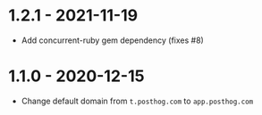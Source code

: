 # 1.2.1 - 2021-11-19

- Add concurrent-ruby gem dependency (fixes #8)

# 1.1.0 - 2020-12-15

- Change default domain from `t.posthog.com` to `app.posthog.com`
